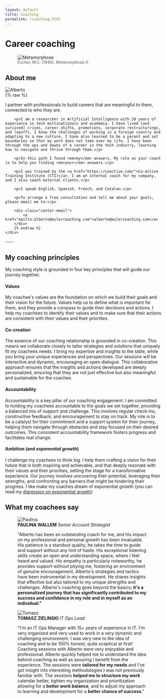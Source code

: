 ```yaml
---
layout: default
title: Coaching
permalink: /coaching.html
---
```


# Career coaching
<div class="text-center">
    <figure class="d-inline-block">
        <img src="{{site.baseurl}}/assets/img/metamorphose-2-3.jpg" alt="Metamorphose" class="img-fluid" />
        <figcaption style="text-align: left; font-size: 0.9em; color: #555;">Escher, M.C. (1940). <i>Metamorphosis II.</i></figcaption>
    </figure>
</div>

## About me
<div class="row">
    <div class="col-md-4 order-md-2">
        <img src="{{site.baseurl}}/assets/img/alberto/cortada_paris.png" class="img-fluid about-photo" alt="Alberto" />
    </div>
    <div class="col-md-8 order-md-1">
        {% raw %}
        <p>I partner with professionals to build careers that are meaningful to them, connected to who they are.</p>

        <p>I am a researcher in Artificial Intelligence with 20 years of experience in tech multinationals and academia. I have lived (and survived) crises, career shifts, promotions, corporate restructurings, and layoffs. I know the challenges of working in a foreign country and adapting to a new culture. I have also learned to be a parent and set boundaries so that my work does not take over my life. I have been through the ups and downs of a career in the tech industry, learning how to navigate and thrive through them.</p>

        <p>In this path I found <em>my</em> answers. My role as your coach is to help you finding <em>your</em> answers.</p>

        <p>I was trained by the <a href="https://coactive.com/">Co-active Training Institute (CTI)</a>. I am an internal coach for my company, and I also coach external clients.</p>

        <p>I speak English, Spanish, French, and Catalan.</p>

        <p>To arrange a free consultation and tell me about your goals, please email me to:</p>

        <div class="center-email">
            <a href="mailto:alberto@eulercoaching.com">alberto@eulercoaching.com</a>
        </div>
        {% endraw %}
    </div>
</div>
----

## My coaching principles 

My coaching style is grounded in four key principles that will guide our journey together.

#### **Values**

My coachee's values are the foundation on which we build their goals and their vision for the future. Values help us to define what is important for them, and they provide a compass to guide their decisions and actions. I help my coachees to identify their values and to make sure that their actions are consistent with their values and their priorities.

#### **Co-creation**

The essence of our coaching relationship is grounded in co-creation. This means we collaborate closely to tailor strategies and solutions that uniquely fit my coachees needs. I bring my expertise and insights to the table, while you bring your unique experiences and perspectives. Our sessions will be interactive and dynamic, encouraging an open dialogue. This collaborative approach ensures that the insights and actions developed are deeply personalized, ensuring that they are not just effective but also meaningful and sustainable for the coachee.

#### **Accountability**

Accountability is a key pillar of our coaching engagement. I am committed to holding my coachees accountable to the goals we set together, providing a balanced mix of support and challenge. This involves regular check-ins, constructive feedback, and encouragement to stay on track. My role is to be a catalyst for their commitment and a support system for their journey, helping them navigate through obstacles and stay focused on their desired outcomes. This consistent accountability framework fosters progress and facilitates real change.

#### **Ambition** (and *exponential growth*)

I challenge my coachees to think big. I help them crafting a vision for their future that is both inspiring and achievable, and that deeply resonate with their values and their priorities, setting the stage for a transformative experience. Our journey involves uncovering their potential, leveraging their strengths, and confronting any barriers that might be hindering their progress. I like make my coaches dream of exponential growth (you can read my <a href="posts/a-digression-on-exponential-growth.html">digression on exponential growth</a>)
<br>

## What my coachees say

<div class="reviews">
    <div class="review-item">
        <figure class="review-figure">
            <img src="{{site.baseurl}}/assets/img/coachees/paulina.jpg" alt="Paulina" class="review-photo" />
            <figcaption class="review-text">
                <strong class="review-name">PAULINA WALLEM</strong> <i class="review-position">Senior Account Strategist</i>
                <p class="review-opinion">"Alberto has been an outstanding coach for me, and his impact on my professional and personal growth has been invaluable. His patience is a standout quality, he takes the time to guide and support without any hint of haste. His exceptional listening skills create an open and understanding space, where I feel heard and valued. His empathy is particularly noteworthy, he provides support without pitying me, fostering an environment of genuine encouragement. Alberto's strategies and tactics have been instrumental in my development. He shares insights that effective but also tailored to my unique strengths and challenges. Alberto's coaching goes beyond the basics; <b>it's a personalized journey that has significantly contributed to my success and confidence in my role and in myself as an individual."</b></p>
            </figcaption>
        </figure>
    </div>
    <div class="review-item">
        <figure class="review-figure">
            <img src="{{site.baseurl}}/assets/img/coachees/tomasz.png" alt="Tomasz" class="review-photo" />
            <figcaption class="review-text">
                <strong class="review-name">TOMASZ ZIELINSKI</strong> <i class="review-position">IT Ops Lead</i>
                <p class="review-opinion">"I'm an IT Ops Manager with 15+ years of experience in IT. I'm very organized and very used to work in a very dynamic and challenging environment. I was very new to the idea of coaching and to be 100% honest, quite sceptical at first! Coaching sessions with Alberto were very enjoyable and professional. Alberto quickly helped me to understand the idea behind coaching as well as assuring I benefit from the experience. The sessions were <b>tailored for my needs</b> and I've got insight into interesting methodologies I was not previously familiar with. The sessions <b>helped me to structure my work</b> calendar better, tighten my organization and prioritization allowing for a <b>better work balance</b>, and to adjust my approach to learning and development for a <b>better chance of success</b>."</p>
            </figcaption>
        </figure>
    </div>
    <!-- Añade más reviews aquí -->
</div>

<br>
<br>
<br>
